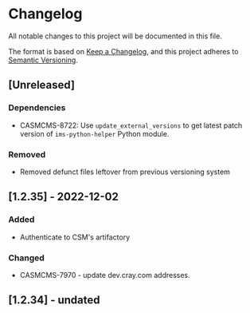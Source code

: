 # Changelog

All notable changes to this project will be documented in this file.

The format is based on [Keep a Changelog](https://keepachangelog.com/en/1.0.0/),
and this project adheres to [Semantic Versioning](https://semver.org/spec/v2.0.0.html).

## [Unreleased]
### Dependencies
- CASMCMS-8722: Use `update_external_versions` to get latest patch version of `ims-python-helper` Python module.
### Removed
- Removed defunct files leftover from previous versioning system

## [1.2.35] - 2022-12-02
### Added
- Authenticate to CSM's artifactory

### Changed
- CASMCMS-7970 - update dev.cray.com addresses.

## [1.2.34] - undated
